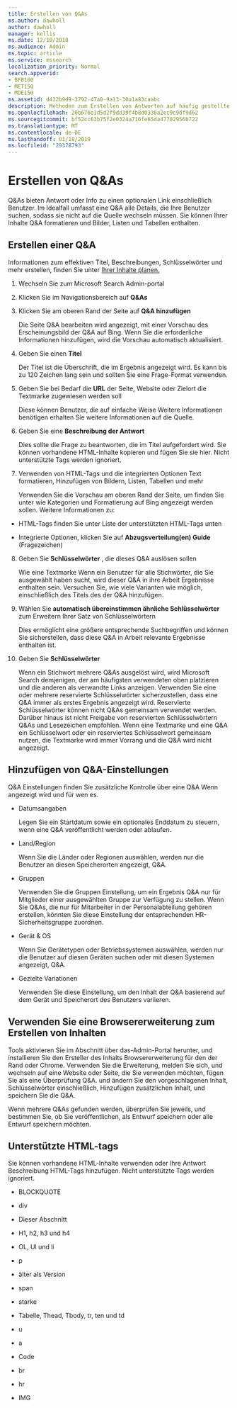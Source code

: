 ```yaml
---
title: Erstellen von Q&As
ms.author: dawholl
author: dawholl
manager: kellis
ms.date: 12/18/2018
ms.audience: Admin
ms.topic: article
ms.service: mssearch
localization_priority: Normal
search.appverid:
- BFB160
- MET150
- MOE150
ms.assetid: d432b9d9-3792-47a0-9a13-30a1a83caabc
description: Methoden zum Erstellen von Antworten auf häufig gestellte Fragen für Ihre Microsoft Search arbeiten results
ms.openlocfilehash: 20b676e1d5d2f9dd39f4b8d0338a2ec9c9df9d62
ms.sourcegitcommit: bf52cc63b75f2e0324a716fe65da47702956b722
ms.translationtype: MT
ms.contentlocale: de-DE
ms.lasthandoff: 01/18/2019
ms.locfileid: "29378793"
---
```

# <a name="create-qas"></a>Erstellen von Q&As

Q&As bieten Antwort oder Info zu einen optionalen Link einschließlich Benutzer. Im Idealfall umfasst eine Q&A alle Details, die Ihre Benutzer suchen, sodass sie nicht auf die Quelle wechseln müssen. Sie können Ihrer Inhalte Q&A formatieren und Bilder, Listen und Tabellen enthalten.
  
## <a name="create-a-qa"></a>Erstellen einer Q&A

Informationen zum effektiven Titel, Beschreibungen, Schlüsselwörter und mehr erstellen, finden Sie unter [Ihrer Inhalte planen.](plan-your-content.md)
  
1. Wechseln Sie zum Microsoft Search Admin-portal
    
2. Klicken Sie im Navigationsbereich auf **Q&As**
    
3. Klicken Sie am oberen Rand der Seite auf **Q&A hinzufügen**
    
    Die Seite Q&A bearbeiten wird angezeigt, mit einer Vorschau des Erscheinungsbild der Q&A auf Bing. Wenn Sie die erforderliche Informationen hinzufügen, wird die Vorschau automatisch aktualisiert.
    
4. Geben Sie einen **Titel**
    
    Der Titel ist die Überschrift, die im Ergebnis angezeigt wird. Es kann bis zu 120 Zeichen lang sein und sollten Sie eine Frage-Format verwenden.
    
5. Geben Sie bei Bedarf die **URL** der Seite, Website oder Zielort die Textmarke zugewiesen werden soll 
    
    Diese können Benutzer, die auf einfache Weise Weitere Informationen benötigen erhalten Sie weitere Informationen auf die Quelle.
    
6. Geben Sie eine **Beschreibung der Antwort**
    
    Dies sollte die Frage zu beantworten, die im Titel aufgefordert wird. Sie können vorhandene HTML-Inhalte kopieren und fügen Sie sie hier. Nicht unterstützte Tags werden ignoriert.
    
7. Verwenden von HTML-Tags und die integrierten Optionen Text formatieren, Hinzufügen von Bildern, Listen, Tabellen und mehr
    
    Verwenden Sie die Vorschau am oberen Rand der Seite, um finden Sie unter wie Kategorien und Formatierung auf Bing angezeigt werden sollen. Weitere Informationen zu:
    
  - HTML-Tags finden Sie unter Liste der unterstützten HTML-Tags unten
    
  - Integrierte Optionen, klicken Sie auf **Abzugsverteilung(en) Guide** (Fragezeichen) 
    
8. Geben Sie **Schlüsselwörter** , die dieses Q&A auslösen sollen 
    
    Wie eine Textmarke Wenn ein Benutzer für alle Stichwörter, die Sie ausgewählt haben sucht, wird dieser Q&A in ihre Arbeit Ergebnisse enthalten sein. Versuchen Sie, wie viele Varianten wie möglich, einschließlich des Titels des der Q&A hinzufügen.
    
9. Wählen Sie **automatisch übereinstimmen ähnliche Schlüsselwörter** zum Erweitern Ihrer Satz von Schlüsselwörtern 
    
    Dies ermöglicht eine größere entsprechende Suchbegriffen und können Sie sicherstellen, dass diese Q&A in Arbeit relevante Ergebnisse enthalten ist.
    
10. Geben Sie **Schlüsselwörter**
    
    Wenn ein Stichwort mehrere Q&As ausgelöst wird, wird Microsoft Search demjenigen, der am häufigsten verwendeten oben platzieren und die anderen als verwandte Links anzeigen. Verwenden Sie eine oder mehrere reservierte Schlüsselwörter sicherzustellen, dass eine Q&A immer als erstes Ergebnis angezeigt wird. Reservierte Schlüsselwörter können nicht Q&As gemeinsam verwendet werden. Darüber hinaus ist nicht Freigabe von reservierten Schlüsselwörtern Q&As und Lesezeichen empfohlen. Wenn eine Textmarke und eine Q&A ein Schlüsselwort oder ein reserviertes Schlüsselwort gemeinsam nutzen, die Textmarke wird immer Vorrang und die Q&A wird nicht angezeigt.
    
## <a name="add-qa-settings"></a>Hinzufügen von Q&A-Einstellungen

Q&A Einstellungen finden Sie zusätzliche Kontrolle über eine Q&A Wenn angezeigt wird und für wen es.
  
- Datumsangaben
    
    Legen Sie ein Startdatum sowie ein optionales Enddatum zu steuern, wenn eine Q&A veröffentlicht werden oder ablaufen.
    
- Land/Region
    
    Wenn Sie die Länder oder Regionen auswählen, werden nur die Benutzer an diesen Speicherorten angezeigt, Q&A.
    
- Gruppen
    
    Verwenden Sie die Gruppen Einstellung, um ein Ergebnis Q&A nur für Mitglieder einer ausgewählten Gruppe zur Verfügung zu stellen. Wenn Sie Q&As, die nur für Mitarbeiter in der Personalabteilung gehören erstellen, könnten Sie diese Einstellung der entsprechenden HR-Sicherheitsgruppe zuordnen.
    
- Gerät &amp; OS
    
    Wenn Sie Gerätetypen oder Betriebssystemen auswählen, werden nur die Benutzer auf diesen Geräten suchen oder mit diesen Systemen angezeigt, Q&A.
    
- Gezielte Variationen
    
    Verwenden Sie diese Einstellung, um den Inhalt der Q&A basierend auf dem Gerät und Speicherort des Benutzers variieren.
    
## <a name="use-a-browser-extension-to-create-content"></a>Verwenden Sie eine Browsererweiterung zum Erstellen von Inhalten

Tools aktivieren Sie im Abschnitt über das-Admin-Portal herunter, und installieren Sie den Ersteller des Inhalts Browsererweiterung für den der Rand oder Chrome. Verwenden Sie die Erweiterung, melden Sie sich, und wechseln auf eine Website oder Seite, die Sie verwenden möchten, fügen Sie als eine Überprüfung Q&A. und ändern Sie den vorgeschlagenen Inhalt, Schlüsselwörter einschließlich, Hinzufügen zusätzlichen Inhalt, und speichern Sie die Q&A.
  
Wenn mehrere Q&As gefunden werden, überprüfen Sie jeweils, und bestimmen Sie, ob Sie veröffentlichen, als Entwurf speichern oder alle Entwurf speichern möchten.
  
## <a name="supported-html-tags"></a>Unterstützte HTML-tags

Sie können vorhandene HTML-Inhalte verwenden oder Ihre Antwort Beschreibung HTML-Tags hinzufügen. Nicht unterstützte Tags werden ignoriert.
  
- BLOCKQUOTE
    
- div
    
- Dieser Abschnitt
    
- H1, h2, h3 und h4
    
- OL, Ul und li
    
- p
    
- älter als Version
    
- span
    
- starke
    
- Tabelle, Thead, Tbody, tr, ten und td
    
- u
    
- a
    
- Code
    
- br
    
- hr
    
- IMG

  

